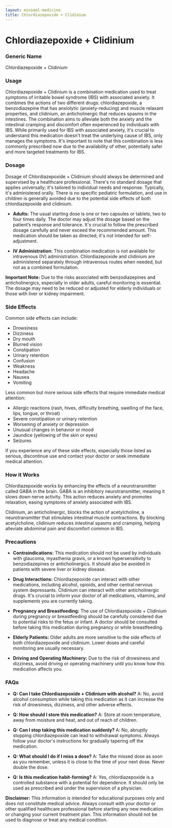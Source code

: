 ```yaml
---
layout: minimal-medicine
title: Chlordiazepoxide + Clidinium
---
```


# Chlordiazepoxide + Clidinium
### Generic Name
Chlordiazepoxide + Clidinium

### Usage

Chlordiazepoxide + Clidinium is a combination medication used to treat symptoms of irritable bowel syndrome (IBS) with associated anxiety.  It combines the actions of two different drugs: chlordiazepoxide, a benzodiazepine that has anxiolytic (anxiety-reducing) and muscle relaxant properties, and clidinium, an anticholinergic that reduces spasms in the intestines.  The combination aims to alleviate both the anxiety and the intestinal cramping and discomfort often experienced by individuals with IBS.  While primarily used for IBS with associated anxiety, it's crucial to understand this medication doesn't treat the underlying cause of IBS, only manages the symptoms.  It's important to note that this combination is less commonly prescribed now due to the availability of other, potentially safer and more targeted treatments for IBS.


### Dosage

Dosage of Chlordiazepoxide + Clidinium should always be determined and supervised by a healthcare professional.  There's no standard dosage that applies universally; it's tailored to individual needs and response. Typically, it's administered orally.  There is no specific pediatric formulation, and use in children is generally avoided due to the potential side effects of both chlordiazepoxide and clidinium.

* **Adults:** The usual starting dose is one or two capsules or tablets, two to four times daily.  The doctor may adjust the dosage based on the patient’s response and tolerance.  It's crucial to follow the prescribed dosage carefully and never exceed the recommended amount.  This medication should be taken as directed; it's not intended for self-adjustment.

* **IV Administration:**  This combination medication is not available for intravenous (IV) administration.  Chlordiazepoxide and clidinium are administered separately through intravenous routes when needed, but not as a combined formulation.

**Important Note:**  Due to the risks associated with benzodiazepines and anticholinergics, especially in older adults, careful monitoring is essential. The dosage may need to be reduced or adjusted for elderly individuals or those with liver or kidney impairment.


### Side Effects

Common side effects can include:

* Drowsiness
* Dizziness
* Dry mouth
* Blurred vision
* Constipation
* Urinary retention
* Confusion
* Weakness
* Headache
* Nausea
* Vomiting

Less common but more serious side effects that require immediate medical attention:

* Allergic reactions (rash, hives, difficulty breathing, swelling of the face, lips, tongue, or throat)
* Severe constipation or urinary retention
* Worsening of anxiety or depression
* Unusual changes in behavior or mood
* Jaundice (yellowing of the skin or eyes)
* Seizures


If you experience any of these side effects, especially those listed as serious, discontinue use and contact your doctor or seek immediate medical attention.


### How it Works

Chlordiazepoxide works by enhancing the effects of a neurotransmitter called GABA in the brain.  GABA is an inhibitory neurotransmitter, meaning it slows down nerve activity. This action reduces anxiety and promotes relaxation, easing symptoms of anxiety associated with IBS.

Clidinium, an anticholinergic, blocks the action of acetylcholine, a neurotransmitter that stimulates intestinal muscle contractions.  By blocking acetylcholine, clidinium reduces intestinal spasms and cramping, helping alleviate abdominal pain and discomfort common in IBS.


### Precautions

* **Contraindications:** This medication should not be used by individuals with glaucoma, myasthenia gravis, or a known hypersensitivity to benzodiazepines or anticholinergics.  It should also be avoided in patients with severe liver or kidney disease.

* **Drug Interactions:**  Chlordiazepoxide can interact with other medications, including alcohol, opioids, and other central nervous system depressants.  Clidinium can interact with other anticholinergic drugs.  It's crucial to inform your doctor of all medications, vitamins, and supplements you are currently taking.

* **Pregnancy and Breastfeeding:**  The use of Chlordiazepoxide + Clidinium during pregnancy or breastfeeding should be carefully considered due to potential risks to the fetus or infant.  A doctor should be consulted before taking this medication during pregnancy or while breastfeeding.

* **Elderly Patients:**  Older adults are more sensitive to the side effects of both chlordiazepoxide and clidinium.  Lower doses and careful monitoring are usually necessary.

* **Driving and Operating Machinery:**  Due to the risk of drowsiness and dizziness, avoid driving or operating machinery until you know how this medication affects you.


### FAQs

* **Q: Can I take Chlordiazepoxide + Clidinium with alcohol?** A: No, avoid alcohol consumption while taking this medication as it can increase the risk of drowsiness, dizziness, and other adverse effects.

* **Q: How should I store this medication?** A: Store at room temperature, away from moisture and heat, and out of reach of children.

* **Q: Can I stop taking this medication suddenly?** A: No, abruptly stopping chlordiazepoxide can lead to withdrawal symptoms.  Always follow your doctor's instructions for gradually tapering off the medication.

* **Q: What should I do if I miss a dose?** A: Take the missed dose as soon as you remember, unless it is close to the time of your next dose.  Never double the dose.

* **Q: Is this medication habit-forming?** A: Yes, chlordiazepoxide is a controlled substance with a potential for dependence.  It should only be used as prescribed and under the supervision of a physician.


**Disclaimer:** This information is intended for educational purposes only and does not constitute medical advice.  Always consult with your doctor or other qualified healthcare professional before starting any new medication or changing your current treatment plan.  This information should not be used to diagnose or treat any medical condition.
